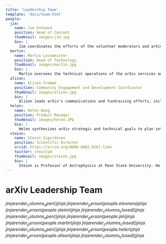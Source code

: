 ```yaml
---
title: 'Leadership Team'
template: 'docs/team.html'
people:
  jim:
    name: Jim Entwood
    position: Head of Content
    thumbnail: images/jim.jpg
    bio: |
      Jim coordinates the efforts of the volunteer moderators and arXiv administrators on the daily flow of papers and user support and works with the Scientific Director to develop and improve arXiv's operations policies. His background is in volunteer management and website development for research groups, and he holds an M.A. in Leadership Studies.
  martin:
    name: Martin Lessmeister
    position: Head of Technology
    thumbnail: images/martin.jpg
    bio: |
      Martin oversees the technical operations of the arXiv services and supervises the development team. He coordinates the migration of arXiv’s legacy systems to the next generation architecture in the cloud. His background is in web development with a focus on distributed systems, with an M.Eng. in Computer Science from Cornell University.
  alison:
    name: Alison Fromme
    position: Community Engagement and Development Coordinator
    thumbnail: images/alison.jpg
    bio: |
      Alison leads arXiv's communications and fundraising efforts, including the membership program for academic and research institutions. Alison's background is in science writing, nonprofit fundraising, and teaching. She is a Cornell University alum and holds an M.S. in Zoology from Washington State University.
  helen:
    name: Helen Wang
    position: Product Manager
    thumbnail: images/helen.JPG
    bio: |
      Helen synthesizes arXiv strategic and technical goals to plan internal feature and platform development and coordinates external collaborations. Her background in software spans product management, business development, and data analysis. She holds a B.A. in English with honors from Yale University.
  steinn:
    name: Steinn Sigurdsson
    position: Scientific Director
    orcid: https://orcid.org/0000-0002-8187-1144
    twitter: steinly0
    thumbnail: images/steinn.jpg
    bio: |
      Steinn is Professor of Astrophysics at Penn State University. He holds a Ph.D. in Theoretical Physics from the California Institute of Technology. His research interests include astrophysics and related areas, ranging from cosmology, large scale dynamics and black holes, to formation and evolution of planets and the prospects for discovering non-terrestrial life.
---
```


arXiv Leadership Team
=====================

$jinja {{ render_columns_open() }} jinja$
$jinja {{ render_person(people.eleonora) }} jinja$
$jinja {{ render_person(people.steinn) }} jinja$
$jinja {{ render_columns_closed() }} jinja$
$jinja {{ render_columns_open() }} jinja$
$jinja {{ render_person(people.jim) }} jinja$
$jinja {{ render_person(people.martin) }} jinja$
$jinja {{ render_columns_closed() }} jinja$
$jinja {{ render_columns_open() }} jinja$
$jinja {{ render_person(people.helen) }} jinja$
$jinja {{ render_person(people.alison) }} jinja$
$jinja {{ render_columns_closed() }} jinja$
